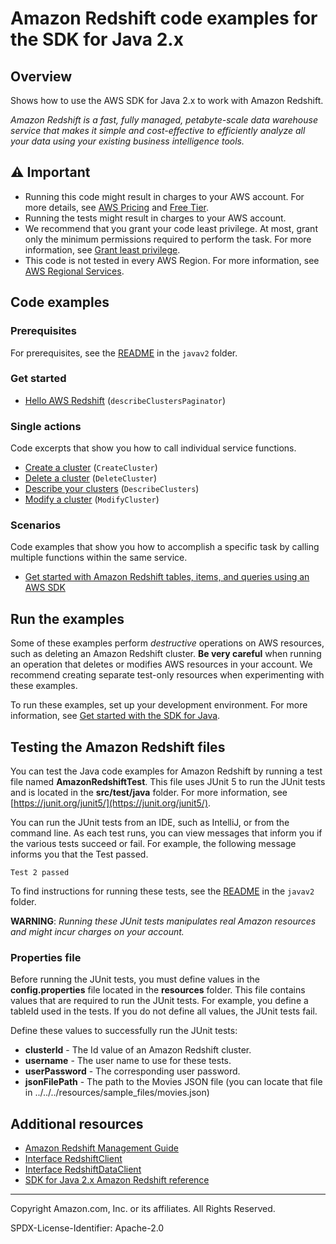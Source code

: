# Amazon Redshift code examples for the SDK for Java 2.x

## Overview

Shows how to use the AWS SDK for Java 2.x to work with Amazon Redshift.

<!--custom.overview.start-->
<!--custom.overview.end-->

_Amazon Redshift is a fast, fully managed, petabyte-scale data warehouse service that makes it simple and cost-effective to efficiently analyze all your data using your existing business intelligence tools._

## ⚠ Important

* Running this code might result in charges to your AWS account. For more details, see [AWS Pricing](https://aws.amazon.com/pricing/) and [Free Tier](https://aws.amazon.com/free/).
* Running the tests might result in charges to your AWS account.
* We recommend that you grant your code least privilege. At most, grant only the minimum permissions required to perform the task. For more information, see [Grant least privilege](https://docs.aws.amazon.com/IAM/latest/UserGuide/best-practices.html#grant-least-privilege).
* This code is not tested in every AWS Region. For more information, see [AWS Regional Services](https://aws.amazon.com/about-aws/global-infrastructure/regional-product-services).

<!--custom.important.start-->
<!--custom.important.end-->

## Code examples

### Prerequisites

For prerequisites, see the [README](../../README.md#Prerequisites) in the `javav2` folder.


<!--custom.prerequisites.start-->
<!--custom.prerequisites.end-->

### Get started

- [Hello AWS Redshift](src/main/java/com/example/redshift/HelloRedshift.java) (`describeClustersPaginator`)

### Single actions

Code excerpts that show you how to call individual service functions.

- [Create a cluster](src/main/java/com/example/scenario/RedshiftScenario.java) (`CreateCluster`)
- [Delete a cluster](src/main/java/com/example/scenario/RedshiftScenario.java) (`DeleteCluster`)
- [Describe your clusters](src/main/java/com/example/scenario/RedshiftScenario.java) (`DescribeClusters`)
- [Modify a cluster](src/main/java/com/example/scenario/RedshiftScenario.java) (`ModifyCluster`)

### Scenarios

Code examples that show you how to accomplish a specific task by calling multiple
functions within the same service.

* [Get started with Amazon Redshift tables, items, and queries using an AWS SDK](src/main/java/com/example/scenario/RedshiftScenario.java)


<!--custom.examples.start-->
<!--custom.examples.end-->

## Run the examples

Some of these examples perform *destructive* operations on AWS resources, such as deleting an Amazon Redshift cluster. 
**Be very careful** when running an operation that deletes or modifies AWS resources in your account. We recommend creating separate test-only resources when experimenting with these examples.

To run these examples, set up your development environment. For more information,
see [Get started with the SDK for Java](https://docs.aws.amazon.com/sdk-for-java/latest/developer-guide/setup.html).

## Testing the Amazon Redshift files

You can test the Java code examples for Amazon Redshift by running a test file named **AmazonRedshiftTest**. This file uses JUnit 5 to run the JUnit tests and is located in the **src/test/java** folder. For more information, see [https://junit.org/junit5/](https://junit.org/junit5/).

You can run the JUnit tests from an IDE, such as IntelliJ, or from the command line. As each test runs, you can view messages that inform you if the various tests succeed or fail. For example, the following message informs you that the Test passed.

	Test 2 passed

To find instructions for running these tests, see the [README](../../README.md#Tests)
in the `javav2` folder.

**WARNING**: _Running these JUnit tests manipulates real Amazon resources and might incur charges on your account._

### Properties file
Before running the JUnit tests, you must define values in the **config.properties** file located in the **resources** folder. This file contains values that are required to run the JUnit tests. For example, you define a tableId used in the tests. If you do not define all values, the JUnit tests fail.

Define these values to successfully run the JUnit tests:

- **clusterId** - The Id value of an Amazon Redshift cluster.
- **username**  - The user name to use for these tests.
- **userPassword** - The corresponding user password. 
- **jsonFilePath** - The path to the Movies JSON file (you can locate that file in ../../../resources/sample_files/movies.json)

<!--custom.instructions.start-->
<!--custom.instructions.end-->

<!--custom.tests.start-->
<!--custom.tests.end-->

## Additional resources

- [Amazon Redshift Management Guide](https://docs.aws.amazon.com/redshift/latest/mgmt/welcome.html)
- [Interface RedshiftClient](https://sdk.amazonaws.com/java/api/latest/software/amazon/awssdk/services/redshift/RedshiftClient.html)
- [Interface RedshiftDataClient](https://sdk.amazonaws.com/java/api/latest/software/amazon/awssdk/services/redshiftdata/RedshiftDataClient.html)
- [SDK for Java 2.x Amazon Redshift reference](https://sdk.amazonaws.com/java/api/latest/software/amazon/awssdk/services/redshift/package-summary.html)

<!--custom.resources.start-->
<!--custom.resources.end-->

---

Copyright Amazon.com, Inc. or its affiliates. All Rights Reserved.

SPDX-License-Identifier: Apache-2.0